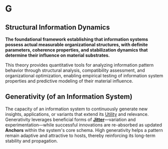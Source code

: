 # G

## Structural Information Dynamics

**The foundational framework establishing that information systems possess actual measurable organizational structures, with definite parameters, coherence properties, and stabilization dynamics that determine their influence on material substrates.**

This theory provides quantitative tools for analyzing information pattern behavior through structural analysis, compatibility assessment, and organizational optimization, enabling empirical testing of information system properties and predictive modeling of their material influence.

## Generativity (of an Information System)

The capacity of an information system to continuously generate new insights, applications, or variants that extend its [Utility](U.md#utility-of-an-information-system) and relevance. Generativity leverages beneficial forms of **[Jitter](R.md#repeaterjitteranchor-rja-model)**—variation and experimentation—while successful innovations are re-absorbed as updated **Anchors** within the system's core schema. High generativity helps a pattern remain adaptive and attractive to hosts, thereby reinforcing its long-term stability and propagation.
